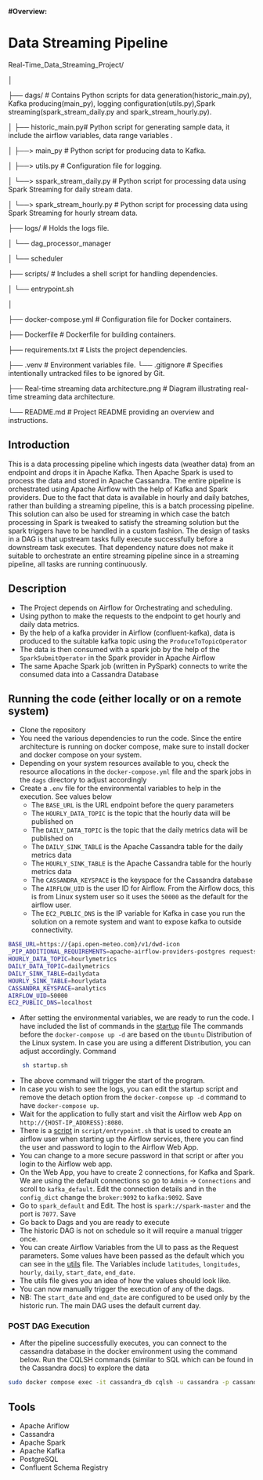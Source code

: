 **#Overview:**

# Data Streaming Pipeline

Real-Time_Data_Streaming_Project/

│

├── dags/ # Contains Python scripts for data generation(historic_main.py), Kafka producing(main_py), logging configuration(utils.py),Spark streaming(spark_stream_daily.py and spark_stream_hourly.py).

│ ├── historic_main.py# Python script for generating sample data, it include the airflow variables, data range             variables .

│ ├──> main_py # Python script for producing data to Kafka.

│ ├──> utils.py # Configuration file for logging.

│ └──> sspark_stream_daily.py # Python script for processing data using Spark Streaming for daily stream data.

│ └──> spark_stream_hourly.py # Python script for processing data using Spark Streaming for hourly stream data.

├── logs/ # Holds the logs file.

│ └── dag_processor_manager

│ └── scheduler

├── scripts/ # Includes a shell script for handling dependencies.

│ └── entrypoint.sh

│

├── docker-compose.yml # Configuration file for Docker containers.

├── Dockerfile # Dockerfile for building containers.

├── requirements.txt # Lists the project dependencies.

├── .venv # Environment variables file.
└── .gitignore # Specifies intentionally untracked files to be ignored by Git.

├── Real-time streaming data architecture.png # Diagram illustrating real-time streaming data architecture.

└── README.md # Project README providing an overview and instructions.



## Introduction
This is a data processing pipeline which ingests data (weather data) from an endpoint and drops it in Apache Kafka. Then Apache Spark is used to process the data and stored in Apache Cassandra. The entire pipeline is orchestrated using Apache Airflow with the help of Kafka and Spark providers. Due to the fact that data is available in hourly and daily batches, rather than building a streaming pipeline, this is a batch processing pipeline. This solution can also be used for streaming in which case the batch processing in Spark is tweaked to satisfy the streaming solution but the spark triggers have to be handled in a custom fashion. 
The design of tasks in a DAG is that upstream tasks fully execute successfully before a downstream task executes. That dependency nature does not make it suitable to orchestrate an entire streaming pipeline since in a streaming pipeline, all tasks are running continuously.

## Description
* The Project depends on Airflow for Orchestrating and scheduling. 
* Using python to make the requests to the endpoint to get hourly and daily data metrics. 
* By the help of a kafka provider in Airflow (confluent-kafka), data is produced to the suitable kafka topic using the `ProduceToTopicOperator` 
* The data is then consumed with a spark job by the help of the `SparkSubmitOperator` in the Spark provider in Apache Airflow
* The same Apache Spark job (written in PySpark) connects to write the consumed data into a Cassandra Database


## Running the code (either locally or on a remote system)
* Clone the repository
* You need the various dependencies to run the code. Since the entire architecture is running on docker compose, make sure to install docker and docker compose on your system. 
* Depending on your system resources available to you, check the resource allocations in the `docker-compose.yml` file and the spark jobs in the `dags` directory to adjust accordingly
* Create a `.env` file for the environmental variables to help in the execution. See values below
    * The `BASE_URL` is the URL endpoint before the query parameters
    * The `HOURLY_DATA_TOPIC` is the topic that the hourly data will be published on
    * The `DAILY_DATA_TOPIC` is the topic that the daily metrics data will be published on
    * The `DAILY_SINK_TABLE` is the Apache Cassandra table for the daily metrics data
    * The `HOURLY_SINK_TABLE` is the Apache Cassandra table for the hourly metrics data
    * The `CASSANDRA_KEYSPACE` is the keyspace for the Cassandra database
    * The `AIRFLOW_UID` is the user ID for Airflow. From the Airflow docs, this is from Linux system user so it uses the `50000` as the default for the airflow user.
    * The `EC2_PUBLIC_DNS` is the IP variable for Kafka in case you run the solution on a remote system and want to expose kafka to outside connectivity. 

```bash
BASE_URL=https://{api.open-meteo.com}/v1/dwd-icon
_PIP_ADDITIONAL_REQUIREMENTS=apache-airflow-providers-postgres requests apache-airflow-providers-apache-spark
HOURLY_DATA_TOPIC=hourlymetrics
DAILY_DATA_TOPIC=dailymetrics
DAILY_SINK_TABLE=dailydata
HOURLY_SINK_TABLE=hourlydata
CASSANDRA_KEYSPACE=analytics
AIRFLOW_UID=50000
EC2_PUBLIC_DNS=localhost
```
* After setting the environmental variables, we are ready to run the code. I have included the list of commands in the [startup](startup.sh) file The commands before the `docker-compose up -d` are based on the `Ubuntu` Distribution of the Linux system. In case you are using a different Distribution, you can adjust accordingly. Command
```bash
    sh startup.sh
```
* The above command will trigger the start of the program. 
* In case you wish to see the logs, you can edit the startup script and remove the detach option from the `docker-compose up -d` command to have `docker-compose up`. 
* Wait for the application to fully start and visit the Airflow web App on `http://{HOST-IP_ADDRESS}:8080`.
* There is a [script](script/entrypoint.sh) in `script/entrypoint.sh` that is used to create an airflow user when starting up the Airflow services, there you can find the user and password to login to the Airflow Web App. 
* You can change to a more secure password in that script or after you login to the Airflow web app. 
* On the Web App, you have to create 2 connections, for Kafka and Spark. We are using the default connections so go to `Admin` -> `Connections` and scroll to `kafka_default`. Edit the connection details and in the `config_dict` change the `broker:9092` to `kafka:9092`. Save
* Go to `spark_default` and Edit. The host is `spark://spark-master` and the port is `7077`. Save
* Go back to Dags and you are ready to execute
* The historic DAG is not on schedule so it will require a manual trigger once. 
* You can create Airflow Variables from the UI to pass as the Request parameters. Some values have been passed as the default which you can see in the [utils](dags/utils.py) file. The Variables include `latitudes`, `longitudes`, `hourly`, `daily`, `start_date`, `end_date`. 
* The utils file gives you an idea of how the values should look like. 
* You can now manually trigger the execution of any of the dags. 
* NB: The `start_date` and `end_date` are configured to be used only by the historic run. The main DAG uses the default current day. 

### POST DAG Execution
* After the pipeline successfully executes, you can connect to the cassandra database in the docker environment using the command below. Run the CQLSH commands (similar to SQL which can be found in the Cassandra docs) to explore the data

```bash
sudo docker compose exec -it cassandra_db cqlsh -u cassandra -p cassandra localhost 9042
```


## Tools
* Apache Ariflow
* Cassandra
* Apache Spark
* Apache Kafka
* PostgreSQL
* Confluent Schema Registry

